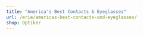 ```yaml
---
title: "America's Best Contacts & Eyeglasses"
url: /erie/americas-best-contacts-und-eyeglasses/
shop: Optiker
---
```


